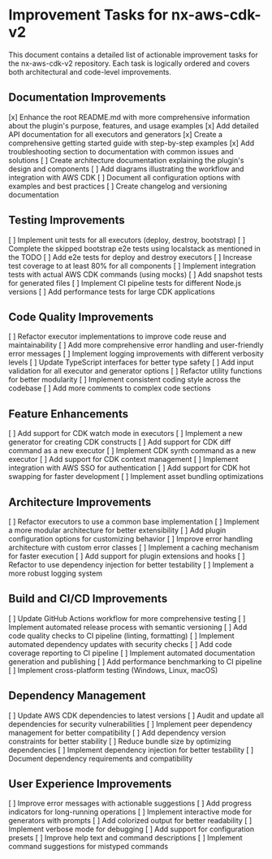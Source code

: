 # Improvement Tasks for nx-aws-cdk-v2

This document contains a detailed list of actionable improvement tasks for the nx-aws-cdk-v2 repository. Each task is logically ordered and covers both architectural and code-level improvements.

## Documentation Improvements

[x] Enhance the root README.md with more comprehensive information about the plugin's purpose, features, and usage examples
[x] Add detailed API documentation for all executors and generators
[x] Create a comprehensive getting started guide with step-by-step examples
[x] Add troubleshooting section to documentation with common issues and solutions
[ ] Create architecture documentation explaining the plugin's design and components
[ ] Add diagrams illustrating the workflow and integration with AWS CDK
[ ] Document all configuration options with examples and best practices
[ ] Create changelog and versioning documentation

## Testing Improvements

[ ] Implement unit tests for all executors (deploy, destroy, bootstrap)
[ ] Complete the skipped bootstrap e2e tests using localstack as mentioned in the TODO
[ ] Add e2e tests for deploy and destroy executors
[ ] Increase test coverage to at least 80% for all components
[ ] Implement integration tests with actual AWS CDK commands (using mocks)
[ ] Add snapshot tests for generated files
[ ] Implement CI pipeline tests for different Node.js versions
[ ] Add performance tests for large CDK applications

## Code Quality Improvements

[ ] Refactor executor implementations to improve code reuse and maintainability
[ ] Add more comprehensive error handling and user-friendly error messages
[ ] Implement logging improvements with different verbosity levels
[ ] Update TypeScript interfaces for better type safety
[ ] Add input validation for all executor and generator options
[ ] Refactor utility functions for better modularity
[ ] Implement consistent coding style across the codebase
[ ] Add more comments to complex code sections

## Feature Enhancements

[ ] Add support for CDK watch mode in executors
[ ] Implement a new generator for creating CDK constructs
[ ] Add support for CDK diff command as a new executor
[ ] Implement CDK synth command as a new executor
[ ] Add support for CDK context management
[ ] Implement integration with AWS SSO for authentication
[ ] Add support for CDK hot swapping for faster development
[ ] Implement asset bundling optimizations

## Architecture Improvements

[ ] Refactor executors to use a common base implementation
[ ] Implement a more modular architecture for better extensibility
[ ] Add plugin configuration options for customizing behavior
[ ] Improve error handling architecture with custom error classes
[ ] Implement a caching mechanism for faster execution
[ ] Add support for plugin extensions and hooks
[ ] Refactor to use dependency injection for better testability
[ ] Implement a more robust logging system

## Build and CI/CD Improvements

[ ] Update GitHub Actions workflow for more comprehensive testing
[ ] Implement automated release process with semantic versioning
[ ] Add code quality checks to CI pipeline (linting, formatting)
[ ] Implement automated dependency updates with security checks
[ ] Add code coverage reporting to CI pipeline
[ ] Implement automated documentation generation and publishing
[ ] Add performance benchmarking to CI pipeline
[ ] Implement cross-platform testing (Windows, Linux, macOS)

## Dependency Management

[ ] Update AWS CDK dependencies to latest versions
[ ] Audit and update all dependencies for security vulnerabilities
[ ] Implement peer dependency management for better compatibility
[ ] Add dependency version constraints for better stability
[ ] Reduce bundle size by optimizing dependencies
[ ] Implement dependency injection for better testability
[ ] Document dependency requirements and compatibility

## User Experience Improvements

[ ] Improve error messages with actionable suggestions
[ ] Add progress indicators for long-running operations
[ ] Implement interactive mode for generators with prompts
[ ] Add colorized output for better readability
[ ] Implement verbose mode for debugging
[ ] Add support for configuration presets
[ ] Improve help text and command descriptions
[ ] Implement command suggestions for mistyped commands
